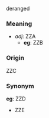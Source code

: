 deranged
### Meaning
+ _adj_: ZZA
	+ __eg__: ZZB

### Origin

ZZC

### Synonym

__eg__: ZZD

+ ZZE


